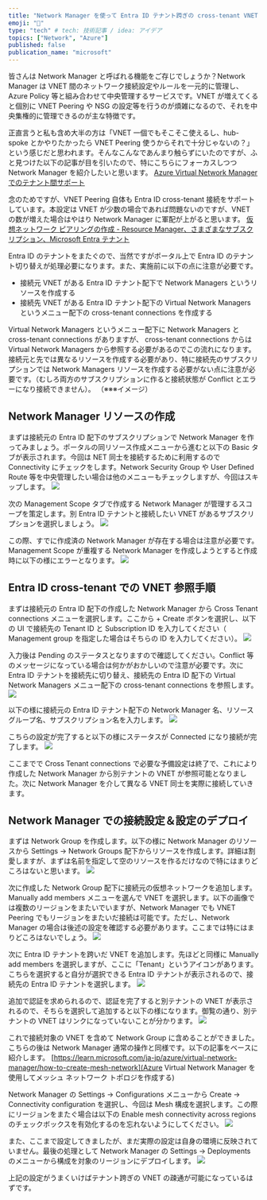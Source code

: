 ```yaml
---
title: "Network Manager を使って Entra ID テナント跨ぎの cross-tenant VNET 接続をする"
emoji: "🦔"
type: "tech" # tech: 技術記事 / idea: アイデア
topics: ["Network", "Azure"]
published: false
publication_name: "microsoft"
---
```


皆さんは Network Manager と呼ばれる機能をご存じでしょうか？Network Manager は VNET 間のネットワーク接続設定やルールを一元的に管理し、Azure Policy 等と組み合わせて中央管理するサービスです。VNET が増えてくると個別に VNET Peering や NSG の設定等を行うのが煩雑になるので、それを中央集権的に管理できるのが主な特徴です。

正直言うと私も含め大半の方は「VNET 一個でもそこそこ使えるし、hub-spoke とかやりたかったら VNET Peering 使うからそれで十分じゃないの？」という感じだと思われます。そんなこんなであんまり触らずにいたのですが、ふと見つけた以下の記事が目を引いたので、特にこちらにフォーカスしつつ Network Manager を紹介したいと思います。
[Azure Virtual Network Manager でのテナント間サポート](https://learn.microsoft.com/ja-jp/azure/virtual-network-manager/concept-cross-tenant) 

念のためですが、VNET Peering 自体も Entra ID cross-tenant 接続をサポートしています。本設定は VNET が少数の場合であれば問題ないのですが、VNET の数が増えた場合はやはり Network Manager に軍配が上がると思います。
[仮想ネットワーク ピアリングの作成 - Resource Manager、さまざまなサブスクリプション、Microsoft Entra テナント
](https://learn.microsoft.com/ja-jp/azure/virtual-network/create-peering-different-subscriptions?tabs=create-peering-portal)

Entra ID のテナントをまたぐので、当然ですがポータル上で Entra ID のテナント切り替えが処理必要になります。また、実施前に以下の点に注意が必要です。
- 接続元 VNET がある Entra ID テナント配下で Network Managers というリソースを作成する
- 接続先 VNET がある Entra ID テナント配下の Virtual Network Managers というメニュー配下の cross-tenant connections を作成する

Virtual Network Managers というメニュー配下に Network Managers と cross-tenant connections がありますが、 cross-tenant connections からは Virtual Network Managers から参照する必要があるのでこの流れになります。接続元と先では異なるリソースを作成する必要があり、特に接続先のサブスクリプションでは Network Managers リソースを作成する必要がない点に注意が必要です。（むしろ両方のサブスクリプションに作ると接続状態が Conflict とエラーになり接続できません）。
（※※※イメージ）

## Network Manager リソースの作成
まずは接続元の Entra ID 配下のサブスクリプションで Network Manager を作ってみましょう。ポータルの同リソース作成メニューから進むと以下の Basic タブが表示されます。今回は NET 同士を接続するために利用するので Connectivity にチェックをします。Network Security Group や User Defined Route 等を中央管理したい場合は他のメニューもチェックしますが、今回はスキップします。
![](/images/network-manager-01/image01.png) 

次の Management Scope タブで作成する Network Manager が管理するスコープを策定します。別 Entra ID テナントと接続したい VNET があるサブスクリプションを選択しましょう。
![](/images/network-manager-01/image02.png) 

この際、すでに作成済の Network Manager が存在する場合は注意が必要です。Management Scope が重複する Network Manager を作成しようとすると作成時に以下の様にエラーとなります。
![](/images/network-manager-01/image03.png) 

## Entra ID cross-tenant での VNET 参照手順
まずは接続元の Entra ID 配下の作成した Network Manager から Cross Tenant connections メニューを選択します。ここから + Create ボタンを選択し、以下の UI で接続先の Tenant ID と Subscription ID を入力してください（ Management group を指定した場合はそちらの ID を入力してください）。
![](/images/network-manager-01/image04.png) 

入力後は Pending のステータスとなりますので確認してください。Conflict 等のメッセージになっている場合は何かがおかしいので注意が必要です。次に Entra ID テナントを接続先に切り替え、接続先の Entra ID 配下の Virtual Network Managers メニュー配下の cross-tenant connections を参照します。
![](/images/network-manager-01/image05.png) 

以下の様に接続元の Entra ID テナント配下の Network Manager 名、リソースグループ名、サブスクリプション名を入力します。
![](/images/network-manager-01/image06.png) 

こちらの設定が完了すると以下の様にステータスが Connected になり接続が完了します。
![](/images/network-manager-01/image07.png) 

ここまでで Cross Tenant connections で必要な予備設定は終了で、これにより作成した Network Manager から別テナントの VNET が参照可能となりました。次に Network Manager を介して異なる VNET 同士を実際に接続していきます。

## Network Manager での接続設定＆設定のデプロイ
まずは Network Group を作成します。以下の様に Network Manager のリソースから Settings -> Network Groups 配下からリソースを作成します。詳細は割愛しますが、まずは名前を指定して空のリソースを作るだけなので特にはまりどころはないと思います。
![](/images/network-manager-01/image08.png) 

次に作成した Network Group 配下に接続元の仮想ネットワークを追加します。Manually add members メニューを選んで VNET を選択します。以下の画像では複数のリージョンをまたいでいますが、Network Manager でも VNET Peering でもリージョンをまたいだ接続は可能です。ただし、Network Manager の場合は後述の設定を確認する必要があります。ここまでは特にはまりどころはないでしょう。
![](/images/network-manager-01/image09.png) 

次に Entra ID テナントを跨いだ VNET を追加します。先ほどと同様に Manually add members を選択しますが、ここに「Tenant」というアイコンがあります。こちらを選択すると自分が選択できる Entra ID テナントが表示されるので、接続先の Entra ID テナントを選択します。
![](/images/network-manager-01/image10.png) 

追加で認証を求められるので、認証を完了すると別テナントの VNET が表示されるので、そちらを選択して追加すると以下の様になります。御覧の通り、別テナントの VNET はリンクになっていないことが分かります。
![](/images/network-manager-01/image11.png) 

これで接続対象の VNET を含めて Network Group に含めることができました。こちらの後は Network Manager 通常の操作と同様です。以下の記事をベースに紹介します。
[https://learn.microsoft.com/ja-jp/azure/virtual-network-manager/how-to-create-mesh-network](Azure Virtual Network Manager を使用してメッシュ ネットワーク トポロジを作成する)

Network Manager の Settings -> Configurations メニューから Create -> Connectivity configuration を選択し、今回は Mesh 構成を選択します。この際にリージョンをまたぐ場合は以下の Enable mesh connectivity across regions のチェックボックスを有効化するのを忘れないようにしてください。
![](/images/network-manager-01/image12.png) 

また、ここまで設定してきましたが、まだ実際の設定は自身の環境に反映されていません。最後の処理として Network Manager の Settings -> Deployments のメニューから構成を対象のリージョンにデプロイします。
![](/images/network-manager-01/image13.png) 

上記の設定がうまくいけばテナント跨ぎの VNET の疎通が可能になっているはずです。
